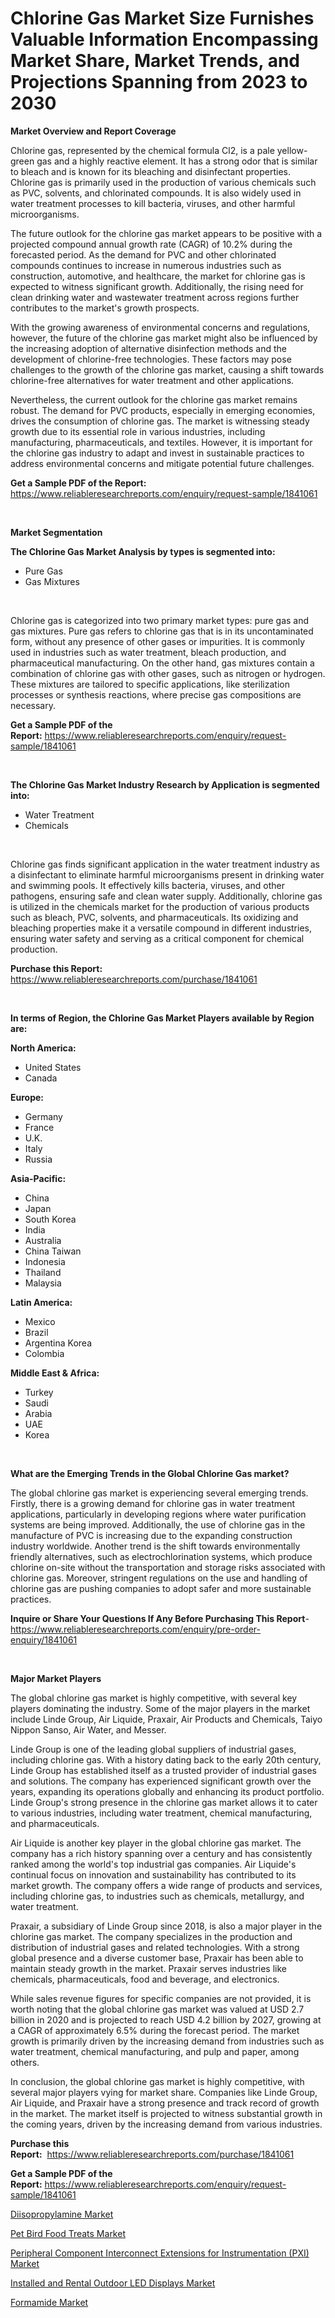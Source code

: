 <p><h1>Chlorine Gas Market Size Furnishes Valuable Information Encompassing Market Share, Market Trends, and Projections Spanning from 2023 to 2030</h1></p><p><strong>Market Overview and Report Coverage</strong></p>
<p><p>Chlorine gas, represented by the chemical formula Cl2, is a pale yellow-green gas and a highly reactive element. It has a strong odor that is similar to bleach and is known for its bleaching and disinfectant properties. Chlorine gas is primarily used in the production of various chemicals such as PVC, solvents, and chlorinated compounds. It is also widely used in water treatment processes to kill bacteria, viruses, and other harmful microorganisms.</p><p>The future outlook for the chlorine gas market appears to be positive with a projected compound annual growth rate (CAGR) of 10.2% during the forecasted period. As the demand for PVC and other chlorinated compounds continues to increase in numerous industries such as construction, automotive, and healthcare, the market for chlorine gas is expected to witness significant growth. Additionally, the rising need for clean drinking water and wastewater treatment across regions further contributes to the market's growth prospects.</p><p>With the growing awareness of environmental concerns and regulations, however, the future of the chlorine gas market might also be influenced by the increasing adoption of alternative disinfection methods and the development of chlorine-free technologies. These factors may pose challenges to the growth of the chlorine gas market, causing a shift towards chlorine-free alternatives for water treatment and other applications.</p><p>Nevertheless, the current outlook for the chlorine gas market remains robust. The demand for PVC products, especially in emerging economies, drives the consumption of chlorine gas. The market is witnessing steady growth due to its essential role in various industries, including manufacturing, pharmaceuticals, and textiles. However, it is important for the chlorine gas industry to adapt and invest in sustainable practices to address environmental concerns and mitigate potential future challenges.</p></p>
<p><strong>Get a Sample PDF of the Report:</strong> <a href="https://www.reliableresearchreports.com/enquiry/request-sample/1841061">https://www.reliableresearchreports.com/enquiry/request-sample/1841061</a></p>
<p>&nbsp;</p>
<p><strong>Market Segmentation</strong></p>
<p><strong>The Chlorine Gas Market Analysis by types is segmented into:</strong></p>
<p><ul><li>Pure Gas</li><li>Gas Mixtures</li></ul></p>
<p>&nbsp;</p>
<p><p>Chlorine gas is categorized into two primary market types: pure gas and gas mixtures. Pure gas refers to chlorine gas that is in its uncontaminated form, without any presence of other gases or impurities. It is commonly used in industries such as water treatment, bleach production, and pharmaceutical manufacturing. On the other hand, gas mixtures contain a combination of chlorine gas with other gases, such as nitrogen or hydrogen. These mixtures are tailored to specific applications, like sterilization processes or synthesis reactions, where precise gas compositions are necessary.</p></p>
<p><strong>Get a Sample PDF of the Report:</strong>&nbsp;<a href="https://www.reliableresearchreports.com/enquiry/request-sample/1841061">https://www.reliableresearchreports.com/enquiry/request-sample/1841061</a></p>
<p>&nbsp;</p>
<p><strong>The Chlorine Gas Market Industry Research by Application is segmented into:</strong></p>
<p><ul><li>Water Treatment</li><li>Chemicals</li></ul></p>
<p>&nbsp;</p>
<p><p>Chlorine gas finds significant application in the water treatment industry as a disinfectant to eliminate harmful microorganisms present in drinking water and swimming pools. It effectively kills bacteria, viruses, and other pathogens, ensuring safe and clean water supply. Additionally, chlorine gas is utilized in the chemicals market for the production of various products such as bleach, PVC, solvents, and pharmaceuticals. Its oxidizing and bleaching properties make it a versatile compound in different industries, ensuring water safety and serving as a critical component for chemical production.</p></p>
<p><strong>Purchase this Report:</strong>&nbsp; <a href="https://www.reliableresearchreports.com/purchase/1841061">https://www.reliableresearchreports.com/purchase/1841061</a></p>
<p>&nbsp;</p>
<p><strong>In terms of Region, the Chlorine Gas Market Players available by Region are:</strong></p>
<p>
    <p> <strong> North America: </strong>
        <ul>
            <li>United States</li>
            <li>Canada</li>
        </ul>
        </p> 
    <p> <strong> Europe: </strong>
        <ul>
            <li>Germany</li>
            <li>France</li>
            <li>U.K.</li>
            <li>Italy</li>
            <li>Russia</li>
        </ul>
        </p> 
    <p> <strong> Asia-Pacific: </strong>
        <ul>
            <li>China</li>
            <li>Japan</li>
            <li>South Korea</li>
            <li>India</li>
            <li>Australia</li>
            <li>China Taiwan</li>
            <li>Indonesia</li>
            <li>Thailand</li>
            <li>Malaysia</li>
        </ul>
        </p> 
    <p> <strong> Latin America: </strong>
        <ul>
            <li>Mexico</li>
            <li>Brazil</li>
            <li>Argentina Korea</li>
            <li>Colombia</li>
        </ul>
        </p> 
    <p> <strong> Middle East & Africa: </strong>
        <ul>
            <li>Turkey</li>
            <li>Saudi</li>
            <li>Arabia</li>
            <li>UAE</li>
            <li>Korea</li>
        </ul>
    </p>
    </p>
<p>&nbsp;</p>
<p><strong>What are the Emerging Trends in the Global Chlorine Gas market?</strong></p>
<p><p>The global chlorine gas market is experiencing several emerging trends. Firstly, there is a growing demand for chlorine gas in water treatment applications, particularly in developing regions where water purification systems are being improved. Additionally, the use of chlorine gas in the manufacture of PVC is increasing due to the expanding construction industry worldwide. Another trend is the shift towards environmentally friendly alternatives, such as electrochlorination systems, which produce chlorine on-site without the transportation and storage risks associated with chlorine gas. Moreover, stringent regulations on the use and handling of chlorine gas are pushing companies to adopt safer and more sustainable practices.</p></p>
<p><strong>Inquire or Share Your Questions If Any Before Purchasing This Report</strong>- <a href="https://www.reliableresearchreports.com/enquiry/pre-order-enquiry/1841061">https://www.reliableresearchreports.com/enquiry/pre-order-enquiry/1841061</a></p>
<p>&nbsp;</p>
<p><strong>Major Market Players</strong></p>
<p><p>The global chlorine gas market is highly competitive, with several key players dominating the industry. Some of the major players in the market include Linde Group, Air Liquide, Praxair, Air Products and Chemicals, Taiyo Nippon Sanso, Air Water, and Messer.</p><p>Linde Group is one of the leading global suppliers of industrial gases, including chlorine gas. With a history dating back to the early 20th century, Linde Group has established itself as a trusted provider of industrial gases and solutions. The company has experienced significant growth over the years, expanding its operations globally and enhancing its product portfolio. Linde Group's strong presence in the chlorine gas market allows it to cater to various industries, including water treatment, chemical manufacturing, and pharmaceuticals.</p><p>Air Liquide is another key player in the global chlorine gas market. The company has a rich history spanning over a century and has consistently ranked among the world's top industrial gas companies. Air Liquide's continual focus on innovation and sustainability has contributed to its market growth. The company offers a wide range of products and services, including chlorine gas, to industries such as chemicals, metallurgy, and water treatment. </p><p>Praxair, a subsidiary of Linde Group since 2018, is also a major player in the chlorine gas market. The company specializes in the production and distribution of industrial gases and related technologies. With a strong global presence and a diverse customer base, Praxair has been able to maintain steady growth in the market. Praxair serves industries like chemicals, pharmaceuticals, food and beverage, and electronics.</p><p>While sales revenue figures for specific companies are not provided, it is worth noting that the global chlorine gas market was valued at USD 2.7 billion in 2020 and is projected to reach USD 4.2 billion by 2027, growing at a CAGR of approximately 6.5% during the forecast period. The market growth is primarily driven by the increasing demand from industries such as water treatment, chemical manufacturing, and pulp and paper, among others.</p><p>In conclusion, the global chlorine gas market is highly competitive, with several major players vying for market share. Companies like Linde Group, Air Liquide, and Praxair have a strong presence and track record of growth in the market. The market itself is projected to witness substantial growth in the coming years, driven by the increasing demand from various industries.</p></p>
<p><strong>Purchase this Report:</strong>&nbsp;&nbsp;<a href="https://www.reliableresearchreports.com/purchase/1841061">https://www.reliableresearchreports.com/purchase/1841061</a></p>
<p></p>
<p><strong>Get a Sample PDF of the Report:</strong>&nbsp;<a href="https://www.reliableresearchreports.com/enquiry/request-sample/1841061">https://www.reliableresearchreports.com/enquiry/request-sample/1841061</a></p>
<p><p><a href="https://github.com/scarol104/Market-Research-Report-List-1/blob/main/diisopropylamine-market.md">Diisopropylamine Market</a></p><p><a href="https://medium.com/@bobbyrobinson56/pet-bird-food-treats-market-outlook-industry-overview-and-forecast-2023-to-2030-a7397fb7d62f">Pet Bird Food Treats Market</a></p><p><a href="https://medium.com/@giannicrona/peripheral-component-interconnect-extensions-for-instrumentation-pxi-market-size-market-outlook-3f5b409a9f04">Peripheral Component Interconnect Extensions for Instrumentation (PXI) Market</a></p><p><a href="https://medium.com/@rossiezieme2023/installed-and-rental-outdoor-led-displays-market-trends-forecast-and-competitive-analysis-to-9f4ebfc1229f">Installed and Rental Outdoor LED Displays Market</a></p><p><a href="https://github.com/dzharov81/Market-Research-Report-List-1/blob/main/formamide-market.md">Formamide Market</a></p></p>